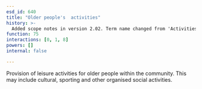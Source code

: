 ```yaml
---
esd_id: 640
title: "Older people's  activities"
history: >-
  Added scope notes in version 2.02. Term name changed from 'Activities for older people' to 'Older people - activities' in version 3.00. Name changed to 'Older people's activities' in version 4.00.
function: 75
interactions: [0, 1, 8]
powers: []
internal: false

---
```


Provision of leisure activities for older people within the community.  This may include cultural, sporting and other organised social activities.

